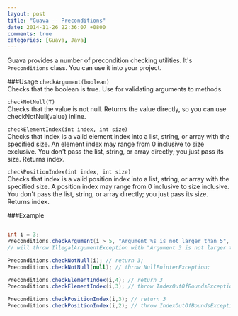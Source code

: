 ```yaml
---
layout: post
title: "Guava -- Preconditions"
date: 2014-11-26 22:36:07 +0800
comments: true
categories: [Guava, Java]
---
```


Guava provides a number of precondition checking utilities. It's `Preconditions` class. You can use it into your project.

###Usage
`checkArgument(boolean)`   
Checks that the boolean is true. Use for validating arguments to methods.   

`checkNotNull(T)`   
Checks that the value is not null. Returns the value directly, so you can use checkNotNull(value) inline. 
<!--more-->  

`checkElementIndex(int index, int size)`   
Checks that index is a valid element index into a list, string, or array with the specified size. An element index may range from 0 inclusive to size exclusive. You don't pass the list, string, or array directly; you just pass its size.
Returns index.   

`checkPositionIndex(int index, int size)`   
Checks that index is a valid position index into a list, string, or array with the specified size. A position index may range from 0 inclusive to size inclusive. You don't pass the list, string, or array directly; you just pass its size.
Returns index.   

###Example
``` java 

int i = 3;
Preconditions.checkArgument(i > 5, "Argument %s is not larger than 5", i);
// will throw IllegalArgumentException with "Argument 3 is not larger than 5"

Preconditions.checkNotNull(i); // return 3;
Preconditions.checkNotNull(null); // throw NullPointerException;

Preconditions.checkElementIndex(i,4); // return 3
Preconditions.checkElementIndex(i,3); // throw IndexOutOfBoundsException

Preconditions.checkPositionIndex(i,3); // return 3
Preconditions.checkPositionIndex(i,2); // throw IndexOutOfBoundsException

```

